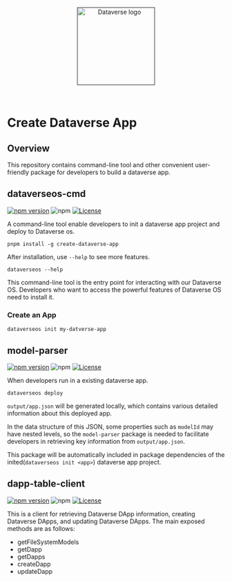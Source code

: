 <br/>
<p align="center">
<a href=" " target="_blank">
<img src="https://bafybeifozdhcbbfydy2rs6vbkbbtj3wc4vjlz5zg2cnqhb2g4rm2o5ldna.ipfs.w3s.link/dataverse.svg" width="180" alt="Dataverse logo">
</a >
</p >
<br/>

# Create Dataverse App

## Overview

This repository contains command-line tool and other convenient user-friendly
package for developers to build a dataverse app.

## dataverseos-cmd

[![npm version](https://img.shields.io/npm/v/create-dataverse-app.svg)](https://www.npmjs.com/package/create-dataverse-app)
![npm](https://img.shields.io/npm/dw/create-dataverse-app)
[![License](https://img.shields.io/npm/l/create-dataverse-app.svg)](https://github.com/dataverse-os/hooks/blob/main/LICENSE.md)

A command-line tool enable developers to init a dataverse app project and deploy
to Dataverse os.

```
pnpm install -g create-dataverse-app
```

After installation, use `--help` to see more features.

```
dataverseos --help
```

This command-line tool is the entry point for interacting with our Dataverse OS.
Developers who want to access the powerful features of Dataverse OS need to
install it.

### Create an App

```
dataverseos init my-datverse-app
```

## model-parser

[![npm version](https://img.shields.io/npm/v/@dataverse/model-parser.svg)](https://www.npmjs.com/package/@dataverse/model-parser)
![npm](https://img.shields.io/npm/dw/@dataverse/model-parser)
[![License](https://img.shields.io/npm/l/@dataverse/model-parser.svg)](https://github.com/dataverse-os/hooks/blob/main/LICENSE.md)

When developers run in a existing dataverse app.

```
dataverseos deploy
```

`output/app.json` will be generated locally, which contains various detailed
information about this deployed app.

In the data structure of this JSON, some properties such as `modelId` may have
nested levels, so the `model-parser` package is needed to facilitate developers
in retrieving key information from `output/app.json`.

This package will be automatically included in package dependencies of the
inited(`dataverseos init <app>`) dataverse app project.

## dapp-table-client

[![npm version](https://img.shields.io/npm/v/@dataverse/dapp-table-client.svg)](https://www.npmjs.com/package/@dataverse/dapp-table-client)
![npm](https://img.shields.io/npm/dw/@dataverse/dapp-table-client)
[![License](https://img.shields.io/npm/l/@dataverse/dapp-table-client.svg)](https://github.com/dataverse-os/hooks/blob/main/LICENSE.md)

This is a client for retrieving Dataverse DApp information, creating Dataverse
DApps, and updating Dataverse DApps. The main exposed methods are as follows:

- getFileSystemModels
- getDapp
- getDapps
- createDapp
- updateDapp

